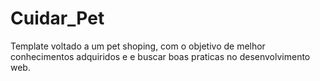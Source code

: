 # Cuidar_Pet
 Template voltado a um pet shoping, com o objetivo de melhor conhecimentos adquiridos e e buscar boas praticas no desenvolvimento web.

